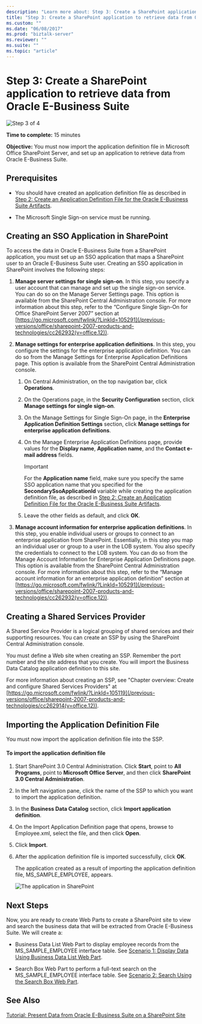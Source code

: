```yaml
---
description: "Learn more about: Step 3: Create a SharePoint application to retrieve data from Oracle E-Business Suite"
title: "Step 3: Create a SharePoint application to retrieve data from Oracle E-Business Suite"
ms.custom: ""
ms.date: "06/08/2017"
ms.prod: "biztalk-server"
ms.reviewer: ""
ms.suite: ""
ms.topic: "article"
---
```

# Step 3: Create a SharePoint application to retrieve data from Oracle E-Business Suite
![Step 3 of 4](../../adapters-and-accelerators/adapter-oracle-ebs/media/step-3of4.gif "Step_3of4")

 **Time to complete:** 15 minutes

 **Objective:** You must now import the application definition file in Microsoft Office SharePoint Server, and set up an application to retrieve data from Oracle E-Business Suite.

## Prerequisites

-   You should have created an application definition file as described in [Step 2: Create an Application Definition File for the Oracle E-Business Suite Artifacts](../../adapters-and-accelerators/adapter-oracle-ebs/step-2-create-an-application-definition-file-for-the-oracle-ebs-artifacts.md).

-   The Microsoft Single Sign-on service must be running.



##  <a name="SSO"></a> Creating an SSO Application in SharePoint
 To access the data in Oracle E-Business Suite from a SharePoint application, you must set up an SSO application that maps a SharePoint user to an Oracle E-Business Suite user. Creating an SSO application in SharePoint involves the following steps:

1.  **Manage server settings for single sign-on**. In this step, you specify a user account that can manage and set up the single sign-on service. You can do so on the Manage Server Settings page. This option is available from the SharePoint Central Administration console. For more information about this step, refer to the “Configure Single Sign-On for Office SharePoint Server 2007” section at [https://go.microsoft.com/fwlink/?LinkId=105291](/previous-versions/office/sharepoint-2007-products-and-technologies/cc262932(v=office.12)).

2.  **Manage settings for enterprise application definitions**. In this step, you configure the settings for the enterprise application definition. You can do so from the Manage Settings for Enterprise Application Definitions page. This option is available from the SharePoint Central Administration console.

    1.  On Central Administration, on the top navigation bar, click **Operations**.

    2.  On the Operations page, in the **Security Configuration** section, click  **Manage settings for single sign-on**.

    3.  On the Manage Settings for Single Sign-On page, in the **Enterprise Application Definition Settings** section, click **Manage settings for enterprise application definitions**.

    4.  On the Manage Enterprise Application Definitions page, provide values for the **Display name**, **Application name**, and the **Contact e-mail address** fields.

        > [!IMPORTANT]
        >  For the **Application name** field, make sure you specify the same SSO application name that you specified for the **SecondarySsoApplicationId** variable while creating the application definition file, as described in [Step 2: Create an Application Definition File for the Oracle E-Business Suite Artifacts](../../adapters-and-accelerators/adapter-oracle-ebs/step-2-create-an-application-definition-file-for-the-oracle-ebs-artifacts.md).

    5.  Leave the other fields as default, and click **OK**.

3.  **Manage account information for enterprise application definitions**. In this step, you enable individual users or groups to connect to an enterprise application from SharePoint. Essentially, in this step you map an individual user or group to a user in the LOB system. You also specify the credentials to connect to the LOB system. You can do so from the Manage Account Information for Enterprise Application Definitions page. This option is available from the SharePoint Central Administration console. For more information about this step, refer to the “Manage account information for an enterprise application definition” section at [https://go.microsoft.com/fwlink/?LinkId=105291](/previous-versions/office/sharepoint-2007-products-and-technologies/cc262932(v=office.12)).

##  <a name="SSP"></a> Creating a Shared Services Provider
 A Shared Service Provider is a logical grouping of shared services and their supporting resources. You can create an SSP by using the SharePoint Central Administration console.

 You must define a Web site when creating an SSP. Remember the port number and the site address that you create. You will import the Business Data Catalog application definition to this site.

 For more information about creating an SSP, see "Chapter overview: Create and configure Shared Services Providers" at [https://go.microsoft.com/fwlink/?LinkId=105119](/previous-versions/office/sharepoint-2007-products-and-technologies/cc262914(v=office.12)).

##  <a name="Import"></a> Importing the Application Definition File
 You must now import the application definition file into the SSP.

#### To import the application definition file

1.  Start SharePoint 3.0 Central Administration. Click **Start**, point to **All Programs**, point to **Microsoft Office Server**, and then click **SharePoint 3.0 Central Administration**.

2.  In the left navigation pane, click the name of the SSP to which you want to import the application definition.

3.  In the **Business Data Catalog** section, click **Import application definition**.

4.  On the Import Application Definition page that opens, browse to Employee.xml, select the file, and then click **Open**.

5.  Click **Import**.

6.  After the application definition file is imported successfully, click **OK**.

     The application created as a result of importing the application definition file, MS_SAMPLE_EMPLOYEE, appears.

     ![The application in SharePoint](../../adapters-and-accelerators/adapter-oracle-ebs/media/b0695720-0113-49dc-8eb6-c685aceada6c.gif "b0695720-0113-49dc-8eb6-c685aceada6c")

## Next Steps
 Now, you are ready to create Web Parts to create a SharePoint site to view and search the business data that will be extracted from Oracle E-Business Suite. We will create a:

-   Business Data List Web Part to display employee records from the MS_SAMPLE_EMPLOYEE interface table. See [Scenario 1: Display Data Using Business Data List Web Part](../../adapters-and-accelerators/adapter-oracle-ebs/scenario-1-display-data-using-business-data-list-web-part.md).

-   Search Box Web Part to perform a full-text search on the MS_SAMPLE_EMPLOYEE interface table. See [Scenario 2: Search Using the Search Box Web Part](../../adapters-and-accelerators/adapter-oracle-ebs/scenario-2-search-using-the-search-box-web-part.md).

## See Also

[Tutorial: Present Data from Oracle E-Business Suite on a SharePoint Site](tutorial-present-data-from-oracle-e-business-suite-on-a-sharepoint-site.md)

